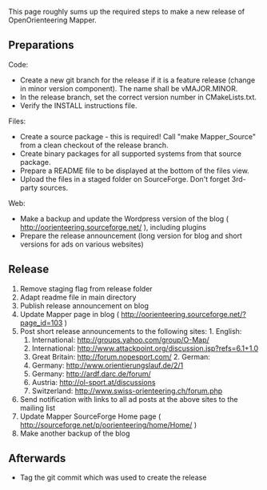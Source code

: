 This page roughly sums up the required steps to make a new release of OpenOrienteering Mapper. 

  


## Preparations

Code: 

  * Create a new git branch for the release if it is a feature release (change in minor version component). The name shall be vMAJOR.MINOR. 
  * In the release branch, set the correct version number in CMakeLists.txt. 
  * Verify the INSTALL instructions file. 

Files: 

  * Create a source package - this is required! Call "make Mapper_Source" from a clean checkout of the release branch. 
  * Create binary packages for all supported systems from that source package. 
  * Prepare a README file to be displayed at the bottom of the files view. 
  * Upload the files in a staged folder on SourceForge. Don't forget 3rd-party sources. 

Web: 

  * Make a backup and update the Wordpress version of the blog ( http://oorienteering.sourceforge.net/ ), including plugins 
  * Prepare the release announcement (long version for blog and short versions for ads on various websites) 

## Release

  1. Remove staging flag from release folder 
  2. Adapt readme file in main directory 
  3. Publish release announcement on blog 
  4. Update Mapper page in blog ( http://oorienteering.sourceforge.net/?page_id=103 ) 
  5. Post short release announcements to the following sites: 
    1. English: 
      1. International: http://groups.yahoo.com/group/O-Map/ 
      2. International: http://www.attackpoint.org/discussion.jsp?refs=6.1+1.0 
      3. Great Britain: http://forum.nopesport.com/ 
    2. German: 
      1. Germany: http://www.orientierungslauf.de/2/1 
      2. Germany: http://ardf.darc.de/forum/ 
      3. Austria: http://ol-sport.at/discussions 
      4. Switzerland: http://www.swiss-orienteering.ch/forum.php 
  6. Send notification with links to all ad posts at the above sites to the mailing list 
  7. Update Mapper SourceForge Home page ( http://sourceforge.net/p/oorienteering/home/Home/ ) 
  8. Make another backup of the blog 

  


## Afterwards

  * Tag the git commit which was used to create the release 
